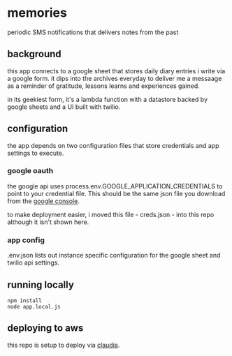 # memories
periodic SMS notifications that delivers notes from the past

## background
this app connects to a google sheet that stores daily diary entries i write via a google form. it dips into the archives everyday to deliver me a messaage as a reminder of gratitude, lessons learns and experiences gained. 

in its geekiest form, it's a lambda function with a datastore backed by google sheets and a UI built with twilio. 

## configuration
the app depends on two configuration files that store credentials and app settings to execute. 

### google oauth
the google api uses process.env.GOOGLE_APPLICATION_CREDENTIALS to point to your credential file. This should be the same json file you download from the [google console](https://support.google.com/googleapi/answer/6158862?hl=en). 

to make deployment easier, i moved this file - creds.json - into this repo although it isn't shown here. 

### app config
.env.json lists out instance specific configuration for the google sheet and twilio api settings. 

## running locally
```
npm install
node app.local.js
```

## deploying to aws
this repo is setup to deploy via [claudia](https://claudiajs.com/).
